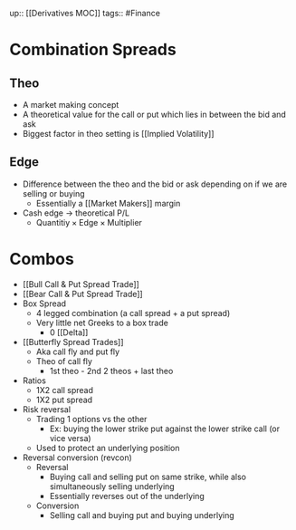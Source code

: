 up:: [[Derivatives MOC]]
tags:: #Finance 
# Combination Spreads
## Theo
- A market making concept
- A theoretical value for the call or put which lies in between the bid and ask
- Biggest factor in theo setting is [[Implied Volatility]]
## Edge
- Difference between the theo and the bid or ask depending on if we are selling or buying
	- Essentially a [[Market Makers]] margin
- Cash edge -> theoretical P/L
	- $\text{Quantitiy}\times \text{Edge}\times \text{Multiplier}$

# Combos
- [[Bull Call & Put Spread Trade]]
- [[Bear Call & Put Spread Trade]]
- Box Spread
	- 4 legged combination (a call spread + a put spread)
	- Very little net Greeks to a box trade
		- 0 [[Delta]]
- [[Butterfly Spread Trades]]
	- Aka call fly and put fly
	- Theo of call fly
		- 1st theo - 2nd 2 theos + last theo
- Ratios
	- 1X2 call spread
	- 1X2 put spread
- Risk reversal
	- Trading 1 options vs the other
		- Ex: buying the lower strike put against the lower strike call (or vice versa)
	- Used to protect an underlying position
- Reversal conversion (revcon)
	- Reversal
		- Buying call and selling put on same strike, while also simultaneously selling underlying
		- Essentially reverses out of the underlying
	- Conversion
		- Selling call and buying put and buying underlying